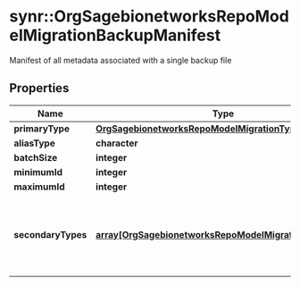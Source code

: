 # synr::OrgSagebionetworksRepoModelMigrationBackupManifest

Manifest of all metadata associated with a single backup file

## Properties
Name | Type | Description | Notes
------------ | ------------- | ------------- | -------------
**primaryType** | [**OrgSagebionetworksRepoModelMigrationTypeData**](org.sagebionetworks.repo.model.migration.TypeData.md) |  | [optional] 
**aliasType** | **character** |  | [optional] 
**batchSize** | **integer** |  | [optional] 
**minimumId** | **integer** |  | [optional] 
**maximumId** | **integer** |  | [optional] 
**secondaryTypes** | [**array[OrgSagebionetworksRepoModelMigrationTypeData]**](org.sagebionetworks.repo.model.migration.TypeData.md) | The secondary types according to the source of the backup. | [optional] 


